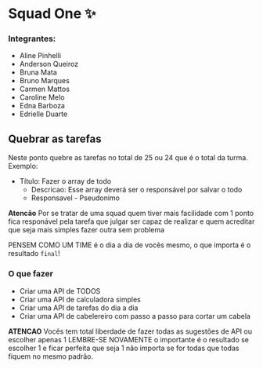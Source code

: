 
# Squad One ✨

### Integrantes:
- Aline Pinhelli
- Anderson Queiroz
- Bruna Mata
- Bruno Marques
- Carmen Mattos
- Caroline Melo
- Edna Barboza
- Edrielle Duarte


## Quebrar as tarefas

Neste ponto quebre as tarefas no total de 25 ou 24 que é o total da turma.
Exemplo:

- Título: Fazer o array de todo
  - Descricao: Esse array deverá ser o responsável por salvar o todo
  - Responsavel - Pseudonimo

**Atencão** Por se tratar de uma squad quem tiver mais facilidade com 1 ponto fica responável 
pela tarefa que julgar ser capaz de realizar e quem acreditar que seja mais simples fazer outra
sem problema

PENSEM COMO UM TIME é o dia a dia de vocês mesmo, o que importa é o resultado `final`!

### O que fazer

- Criar uma API de TODOS 
- Criar uma API de calculadora simples
- Criar uma API de tarefas do dia a dia
- Criar uma API de cabelereiro com passo a passo para cortar um cabela

**ATENCAO** Vocês tem total liberdade de fazer todas as sugestões de API ou escolher apenas 1
LEMBRE-SE NOVAMENTE o importante é o resultado se escolher 1 e ficar perfeita que seja 1 não importa
se for todas que todas fiquem no mesmo padrão.


